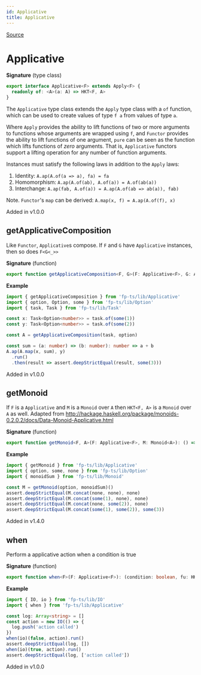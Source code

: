 ```yaml
---
id: Applicative
title: Applicative
---
```


[Source](https://github.com/gcanti/fp-ts/blob/master/src/Applicative.ts)

# Applicative

**Signature** (type class)

```ts
export interface Applicative<F> extends Apply<F> {
  readonly of: <A>(a: A) => HKT<F, A>
}
```

The `Applicative` type class extends the `Apply` type class with a `of` function, which can be used to create values
of type `f a` from values of type `a`.

Where `Apply` provides the ability to lift functions of two or more arguments to functions whose arguments are
wrapped using `f`, and `Functor` provides the ability to lift functions of one argument, `pure` can be seen as the
function which lifts functions of _zero_ arguments. That is, `Applicative` functors support a lifting operation for
any number of function arguments.

Instances must satisfy the following laws in addition to the `Apply` laws:

1. Identity: `A.ap(A.of(a => a), fa) = fa`
2. Homomorphism: `A.ap(A.of(ab), A.of(a)) = A.of(ab(a))`
3. Interchange: `A.ap(fab, A.of(a)) = A.ap(A.of(ab => ab(a)), fab)`

Note. `Functor`'s `map` can be derived: `A.map(x, f) = A.ap(A.of(f), x)`

Added in v1.0.0

## getApplicativeComposition

Like `Functor`, `Applicative`s compose. If `F` and `G` have `Applicative` instances, then so does `F<G<_>>`

**Signature** (function)

```ts
export function getApplicativeComposition<F, G>(F: Applicative<F>, G: Applicative<G>): ApplicativeComposition<F, G>  { ... }
```

**Example**

```ts
import { getApplicativeComposition } from 'fp-ts/lib/Applicative'
import { option, Option, some } from 'fp-ts/lib/Option'
import { task, Task } from 'fp-ts/lib/Task'

const x: Task<Option<number>> = task.of(some(1))
const y: Task<Option<number>> = task.of(some(2))

const A = getApplicativeComposition(task, option)

const sum = (a: number) => (b: number): number => a + b
A.ap(A.map(x, sum), y)
  .run()
  .then(result => assert.deepStrictEqual(result, some(3)))
```

Added in v1.0.0

## getMonoid

If `F` is a `Applicative` and `M` is a `Monoid` over `A` then `HKT<F, A>` is a `Monoid` over `A` as well.
Adapted from http://hackage.haskell.org/package/monoids-0.2.0.2/docs/Data-Monoid-Applicative.html

**Signature** (function)

```ts
export function getMonoid<F, A>(F: Applicative<F>, M: Monoid<A>): () => Monoid<HKT<F, A>>  { ... }
```

**Example**

```ts
import { getMonoid } from 'fp-ts/lib/Applicative'
import { option, some, none } from 'fp-ts/lib/Option'
import { monoidSum } from 'fp-ts/lib/Monoid'

const M = getMonoid(option, monoidSum)()
assert.deepStrictEqual(M.concat(none, none), none)
assert.deepStrictEqual(M.concat(some(1), none), none)
assert.deepStrictEqual(M.concat(none, some(2)), none)
assert.deepStrictEqual(M.concat(some(1), some(2)), some(3))
```

Added in v1.4.0

## when

Perform a applicative action when a condition is true

**Signature** (function)

```ts
export function when<F>(F: Applicative<F>): (condition: boolean, fu: HKT<F, void>) => HKT<F, void>  { ... }
```

**Example**

```ts
import { IO, io } from 'fp-ts/lib/IO'
import { when } from 'fp-ts/lib/Applicative'

const log: Array<string> = []
const action = new IO(() => {
  log.push('action called')
})
when(io)(false, action).run()
assert.deepStrictEqual(log, [])
when(io)(true, action).run()
assert.deepStrictEqual(log, ['action called'])
```

Added in v1.0.0
